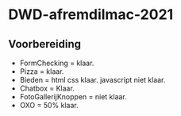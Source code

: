 # DWD-afremdilmac-2021
## Voorbereiding

* FormChecking = klaar.
* Pizza = klaar.
* Bieden = html css klaar. javascript niet klaar.
* Chatbox = Klaar.
* FotoGallerijKnoppen = niet klaar.
* OXO = 50% klaar.
